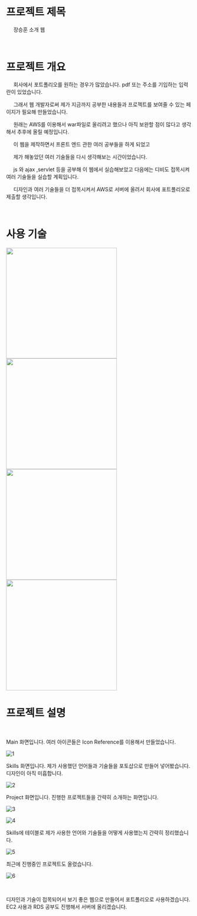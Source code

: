 
 # 프로젝트 제목 

  &nbsp;&nbsp; &nbsp;  장승훈 소개 웹 
  
  <br/>
  
 # 프로젝트 개요
   <p>
   &nbsp;&nbsp; &nbsp;  회사에서 포트폴리오를 원하는 경우가 많았습니다. pdf 또는 주소를 기입하는 입력란이 있었습니다. </p>
   <p> &nbsp;&nbsp; &nbsp;  그래서 웹 개발자로써 제가 지금까지 공부한 내용들과 프로젝트를 보여줄 수 있는 페이지가 필요해 만들었습니다. </p>
   <p> &nbsp;&nbsp; &nbsp;  원래는 AWS를 이용해서 war파일로 올리려고 했으나 아직 보완할 점이 많다고 생각해서 추후에 올릴 예정입니다. </p>
   <p> &nbsp;&nbsp; &nbsp;  이 웹을 제작하면서 프론트 엔드 관한 여러 공부들을 하게 되었고 </p>
      <p> &nbsp;&nbsp; &nbsp;  제가 해놓았던 여러 기술들을 다시 생각해보는 시간이었습니다. </p>
   <p> &nbsp;&nbsp; &nbsp;  js 와 ajax ,servlet 등을 공부해 이 웹에서 실습해보았고 다음에는 디비도 접목시켜 여러 기술들을 실습할 계획입니다.  </p>
   <p> &nbsp;&nbsp; &nbsp;  디자인과 여러 기술들을 더 접목시켜서 AWS로 서버에 올려서 회사에 포트폴리오로 제출할 생각입니다.  </p>
   
   
   
  <br/>
  
 # 사용 기술
 
 <img src="https://user-images.githubusercontent.com/24237454/41213785-6dbd60fe-6d82-11e8-9540-ded5d9fadbbf.PNG" width="300px"  >
 <img src="https://user-images.githubusercontent.com/24237454/41344214-805e5e24-6f3b-11e8-8c86-bb58e4e9cc6f.PNG" width="300px" >
 <img src="https://user-images.githubusercontent.com/24237454/41344225-8a0dde22-6f3b-11e8-9a4a-33f4ac23768d.PNG" width="300px" >
 <img src="https://user-images.githubusercontent.com/24237454/41344248-92cc3aa4-6f3b-11e8-9684-2a32f3e3c766.PNG" width="300px" >

 
  <br/>
 
 # 프로젝트 설명
 
 <br/>
 <p>
 Main 화면입니다. 여러 아이콘들은 Icon Reference를 이용해서 만들었습니다.  </p>
 
![1](https://user-images.githubusercontent.com/24237454/41344290-b095a7fa-6f3b-11e8-8b36-1a6ea3b553c2.PNG)

 <p>
Skills 화면입니다. 제가 사용했던 언어들과 기술들을 포토샵으로 만들어 넣어봤습니다. 디자인이 아직 미흡합니다. </p>
 
![2](https://user-images.githubusercontent.com/24237454/41344391-f7dc537a-6f3b-11e8-8fdb-56368a68ed2b.PNG)


<p>
Project 화면입니다. 진행한 프로젝트들을 간략히 소개하는 화면입니다. </p>
 
![3](https://user-images.githubusercontent.com/24237454/41344478-364bf78c-6f3c-11e8-8a15-528fb8efe76c.PNG)

<p>
</p>
 
![4](https://user-images.githubusercontent.com/24237454/41344568-6429b20c-6f3c-11e8-9be2-51517ab4bdd6.PNG)

 <p>
Skills에 테이블로 제가 사용한 언어와 기술들을 어떻게 사용했는지 간략히 정리했습니다.  </p>
 
![5](https://user-images.githubusercontent.com/24237454/41344677-a612b52e-6f3c-11e8-95d2-c674b9f4ab07.PNG)

 <p>
 최근에 진행중인 프로젝트도 올렸습니다.  </p>
 
![6](https://user-images.githubusercontent.com/24237454/41344729-cf92b41c-6f3c-11e8-9090-efe9135ba841.PNG)


 <br/>
 <p> 디자인과 기술이 접목되어서 보기 좋은 웹으로 만들어서 포트폴리오로 사용하겠습니다.
<BR/>  EC2 사용과 RDS 공부도 진행해서 서버에 올리겠습니다. 
 </p>
